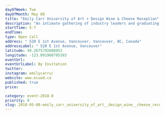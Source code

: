 ```yaml
---
dayOfWeek: Tue
dayOfMonth: May 08
title: "Emily Carr University of Art + Design Wine & Cheese Reception"
description: "An intimate gathering of industry leaders and graduating design students from Emily Carr University of Art + Design to celebrate the globally significant design industry in Vancouver on the occasion of Vancouver Design Week. <br> <br> The event is co-hosted by Vancouver Design Week and the Shumka Centre for Creative Entrepreneurship at Emily Carr University of Art + Design. "
startTime: 5-7
endTime: 
type: Open Call
address: " 520 E 1st Avenue, Vancouver, Vancouver, BC, Canada"
addressLabel: " 520 E 1st Avenue, Vancouver"
latitude: 49.2675792608952
longitude: -123.091968785383
eventUrl: 
eventUrlLabel: By Invitation
twitter: 
instagram: emilycarru/
website: www.ecuad.ca
published: true
price: 

category: event-2018-8
priority: 0
slug: 2018-05-08-emily_carr_university_of_art__design_wine__cheese_reception
---
```


